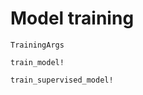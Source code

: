 # Model training

```@docs    
TrainingArgs
```

```@docs 
train_model!
```

```@docs 
train_supervised_model!
```